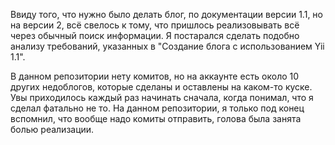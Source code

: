 Ввиду того, что нужно было делать блог, по документации версии 1.1, но на версии 2, всё свелось к тому, что пришлось реализовывать всё через обычный поиск информации. Я постарался сделать подобно анализу требований, указанных в "Создание блога с использованием Yii 1.1". 

В данном репозитории нету комитов, но на аккаунте есть около 10 других недоблогов, которые сделаны и оставлены на каком-то куске. Увы приходилось каждый раз начинать сначала, когда понимал, что я сделал фатально не то. На данном репозитории, я только под конец вспомнил, что вообще надо комиты отправить, голова была занята болью реализации.
